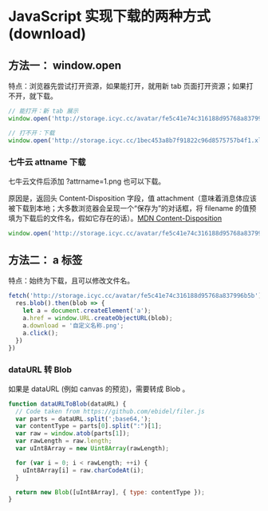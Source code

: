 # JavaScript 实现下载的两种方式 (download)

## 方法一： window.open

特点：浏览器先尝试打开资源，如果能打开，就用新 tab 页面打开资源；如果打不开，就下载。

```javascript
// 能打开：新 tab 展示
window.open('http://storage.icyc.cc/avatar/fe5c41e74c316188d95768a837996b5b');

// 打不开：下载
window.open('http://storage.icyc.cc/1bec453a8b7f91822c96d8575757b4f1.xlsx');
```

### 七牛云 attname 下载

七牛云文件后添加 ?attrname=1.png 也可以下载。

原因是，返回头 Content-Disposition 字段，值 attachment（意味着消息体应该被下载到本地；大多数浏览器会呈现一个“保存为”的对话框，将 filename 的值预填为下载后的文件名，假如它存在的话）。[MDN Content-Disposition](https://developer.mozilla.org/zh-CN/docs/Web/HTTP/Headers/Content-Disposition)

```javascript
window.open('http://storage.icyc.cc/avatar/fe5c41e74c316188d95768a837996b5b?attrname=1.png');
```

## 方法二： a 标签

特点：始终为下载，且可以修改文件名。

```javascript
fetch('http://storage.icyc.cc/avatar/fe5c41e74c316188d95768a837996b5b').then(res => {
  res.blob().then(blob => {
    let a = document.createElement('a');
    a.href = window.URL.createObjectURL(blob);
    a.download = '自定义名称.png';
    a.click();
  })
})
```

### dataURL 转 Blob

如果是 dataURL (例如 canvas 的预览)，需要转成 Blob 。

```javascript
function dataURLToBlob(dataURL) {
  // Code taken from https://github.com/ebidel/filer.js
  var parts = dataURL.split(';base64,');
  var contentType = parts[0].split(":")[1];
  var raw = window.atob(parts[1]);
  var rawLength = raw.length;
  var uInt8Array = new Uint8Array(rawLength);

  for (var i = 0; i < rawLength; ++i) {
    uInt8Array[i] = raw.charCodeAt(i);
  }

  return new Blob([uInt8Array], { type: contentType });
}
```